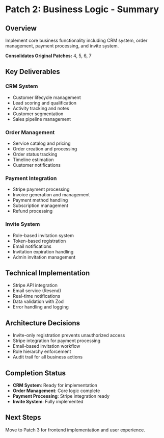 # Patch 2: Business Logic - Summary

## Overview
Implement core business functionality including CRM system, order management, payment processing, and invite system.

**Consolidates Original Patches:** 4, 5, 6, 7

## Key Deliverables

### CRM System
- Customer lifecycle management
- Lead scoring and qualification
- Activity tracking and notes
- Customer segmentation
- Sales pipeline management

### Order Management
- Service catalog and pricing
- Order creation and processing
- Order status tracking
- Timeline estimation
- Customer notifications

### Payment Integration
- Stripe payment processing
- Invoice generation and management
- Payment method handling
- Subscription management
- Refund processing

### Invite System
- Role-based invitation system
- Token-based registration
- Email notifications
- Invitation expiration handling
- Admin invitation management

## Technical Implementation
- Stripe API integration
- Email service (Resend)
- Real-time notifications
- Data validation with Zod
- Error handling and logging

## Architecture Decisions
- Invite-only registration prevents unauthorized access
- Stripe integration for payment processing
- Email-based invitation workflow
- Role hierarchy enforcement
- Audit trail for all business actions

## Completion Status
- **CRM System**: Ready for implementation
- **Order Management**: Core logic complete
- **Payment Processing**: Stripe integration ready
- **Invite System**: Fully implemented

## Next Steps
Move to Patch 3 for frontend implementation and user experience.
